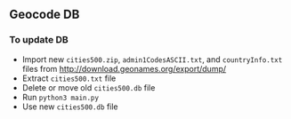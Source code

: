 ## Geocode DB

### To update DB
* Import new `cities500.zip`, `admin1CodesASCII.txt`, and `countryInfo.txt` files from http://download.geonames.org/export/dump/
* Extract `cities500.txt` file
* Delete or move old `cities500.db` file
* Run `python3 main.py`
* Use new `cities500.db` file
